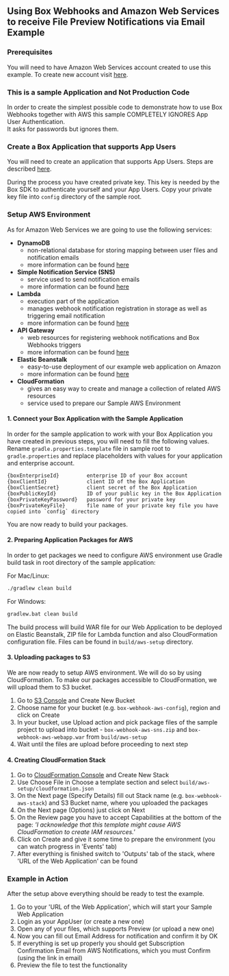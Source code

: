 ## Using Box Webhooks and Amazon Web Services to receive File Preview Notifications via Email Example

### Prerequisites

You will need to have Amazon Web Services account created to use this example. 
To create new account visit [here](https://console.aws.amazon.com/console/home).

###  This is a sample Application and Not Production Code

In order to create the simplest possible code to demonstrate how to use Box Webhooks together with AWS this sample COMPLETELY IGNORES App User Authentication.  
It asks for passwords but ignores them.

###  Create a Box Application that supports App Users

You will need to create an application that supports App Users. Steps are described [here](https://docs.box.com/docs/configuring-box-platform). 

During the process you have created private key. This key is needed by the Box SDK to authenticate yourself and your App Users. 
Copy your private key file into `config` directory of the sample root.

###  Setup AWS Environment

As for Amazon Web Services we are going to use the following services:

* **DynamoDB**
  * non-relational database for storing mapping between user files and notification emails
  * more information can be found [here](https://aws.amazon.com/dynamodb/)
* **Simple Notification Service (SNS)**
  * service used to send notification emails
  * more information can be found [here](https://aws.amazon.com/sns/)
* **Lambda**
  * execution part of the application
  * manages webhook notification registration in storage as well as triggering email notification
  * more information can be found [here](https://aws.amazon.com/lambda/)
* **API Gateway**
  * web resources for registering webhook notifications and Box Webhooks triggers
  * more information can be found [here](https://aws.amazon.com/api-gateway/)
* **Elastic Beanstalk**
  * easy-to-use deployment of our example web application on Amazon
  * more information can be found [here](https://aws.amazon.com/elasticbeanstalk/)
* **CloudFormation**
  * gives an easy way to create and manage a collection of related AWS resources
  * service used to prepare our Sample AWS Environment

#### 1. Connect your Box Application with the Sample Application

In order for the sample application to work with your Box Application you have created in previous steps, you will need to fill the following values.
Rename `gradle.properties.template` file in sample root to `gradle.properties` and replace placeholders with values for your application and enterprise account.

```
{boxEnterpriseId}         enterprise ID of your Box account
{boxClientId}             client ID of the Box Application
{boxClientSecret}         client secret of the Box Application
{boxPublicKeyId}          ID of your public key in the Box Application
{boxPrivateKeyPassword}   password for your private key
{boxPrivateKeyFile}       file name of your private key file you have copied into `config` directory
```
You are now ready to build your packages.

#### 2. Preparing Application Packages for AWS

In order to get packages we need to configure AWS environment use Gradle build task in root directory of the sample application:

For Mac/Linux:
```sh
./gradlew clean build
```

For Windows:
```cmd
gradlew.bat clean build
```

The build process will build WAR file for our Web Application to be deployed on Elastic Beanstalk, ZIP file for Lambda function and also CloudFormation configuration file.
Files can be found in `build/aws-setup` directory.

#### 3. Uploading packages to S3

 We are now ready to setup AWS environment. We will do so by using CloudFormation. To make our packages accessible to CloudFormation, we will upload them to S3 bucket.

 1. Go to [S3 Console](https://console.aws.amazon.com/s3) and Create New Bucket
 2. Choose name for your bucket (e.g. `box-webhook-aws-config`), region and click on Create
 3. In your bucket, use Upload action and pick package files of the sample project to upload into bucket - `box-webhook-aws-sns.zip` and `box-webhook-aws-webapp.war` from `build/aws-setup`
 4. Wait until the files are upload before proceeding to next step

#### 4. Creating CloudFormation Stack

 1. Go to [CloudFormation Console](https://console.aws.amazon.com/cloudformation) and Create New Stack
 2. Use Choose File in Choose a template section and select `build/aws-setup/cloudformation.json`
 3. On the Next page (Specify Details) fill out Stack name (e.g. `box-webhook-aws-stack`) and S3 Bucket name, where you uploaded the packages
 4. On the Next page (Options) just click on Next
 5. On the Review page you have to accept Capabilities at the bottom of the page:
    _'I acknowledge that this template might cause AWS CloudFormation to create IAM resources.'_
 6. Click on Create and give it some time to prepare the environment (you can watch progress in 'Events' tab)
 7. After everything is finished switch to 'Outputs' tab of the stack, where 'URL of the Web Application' can be found

### Example in Action
 
 After the setup above everything should be ready to test the example.

 1. Go to your 'URL of the Web Application', which will start your Sample Web Application
 2. Login as your AppUser (or create a new one)
 3. Open any of your files, which supports Preview (or upload a new one)
 4. Now you can fill out Email Address for notification and confirm it by OK
 5. If everything is set up properly you should get Subscription Confirmation Email from AWS Notifications, which you must Confirm (using the link in email)
 6. Preview the file to test the functionality